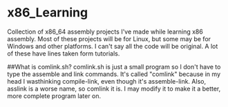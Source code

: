 # x86_Learning
Collection of x86_64 assembly projects I've made while learning x86 assembly.
Most of these projects will be for Linux, but some may be for Windows and other platforms.
I can't say all the code will be original. A lot of these have lines taken form tutorials.

##What is comlink.sh?
comlink.sh is just a small program so I don't have to type the assemble and link commands. It's called "comlink" because in my head I wasthinking compile-link, even though it's assemble-link. Also, asslink is a worse name, so comlink it is. I may modify it to make it a better, more complete program later on.
